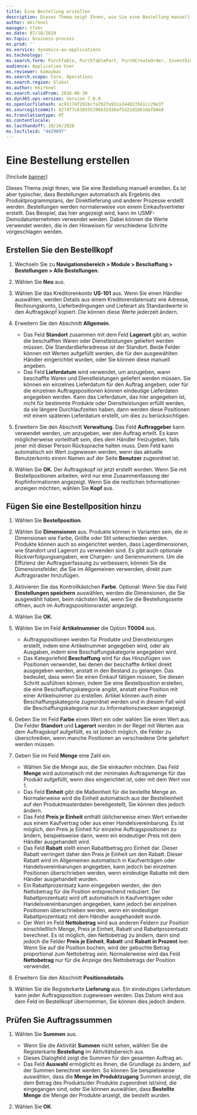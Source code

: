 ```yaml
---
title: Eine Bestellung erstellen
description: Dieses Thema zeigt Ihnen, wie Sie eine Bestellung manuell erstellen.
author: mkirknel
manager: tfehr
ms.date: 07/18/2019
ms.topic: business-process
ms.prod: ''
ms.service: dynamics-ax-applications
ms.technology: ''
ms.search.form: PurchTable, PurchTablePart, PurchCreateOrder, InventDimParmFixed, InventItemIdLookupPurchase, InventProductDimensionLookup, PurchTotals
audience: Application User
ms.reviewer: kamaybac
ms.search.scope: Core, Operations
ms.search.region: Global
ms.author: mkirknel
ms.search.validFrom: 2016-06-30
ms.dyn365.ops.version: Version 7.0.0
ms.openlocfilehash: ec91174f291bcfa7027a93ca344823561cc29e3f
ms.sourcegitcommit: 827d77c638555396b32d36af5d22d1b61dafb0e8
ms.translationtype: HT
ms.contentlocale: 
ms.lasthandoff: 10/16/2020
ms.locfileid: "4429097"
---
```

# <a name="create-a-purchase-order"></a>Eine Bestellung erstellen

[!include [banner](../../includes/banner.md)]

Dieses Thema zeigt Ihnen, wie Sie eine Bestellung manuell erstellen. Es ist aber typischer, dass Bestellungen automatisch als Ergebnis des Produktprogrammplans, der Direktlieferung und anderer Prozesse erstellt werden. Bestellungen werden normalerweise von einem Einkaufsvertreter erstellt. Das Beispiel, das hier angezeigt wird, kann im USMF-Demodatunternehmen verwendet werden. Dabei können die Werte verwendet werden, die in den Hinweisen für verschiedene Schritte vorgeschlagen werden.


## <a name="create-the-purchase-order-header"></a>Erstellen Sie den Bestellkopf
1. Wechseln Sie zu **Navigationsbereich > Module > Beschaffung > Bestellungen > Alle Bestellungen**.
2. Wählen Sie **Neu** aus.
3. Wählen Sie das Kreditorenkonto **US-101** aus. Wenn Sie einen Händler auswählen, werden Details aus einem Kreditorendatensatz wie Adresse, Rechnungskonto, Lieferbedingungen und Lieferart als Standardwerte in den Auftragskopf kopiert. Die können diese Werte jederzeit ändern.  
4. Erweitern Sie den Abschnitt **Allgemein**.

    - Das Feld **Standort** zusammen mit dem Feld **Lagerort** gibt an, wohin die beschafften Waren oder Dienstleistungen geliefert werden müssen. Die Standardlieferadresse ist der Standort. Beide Felder können mit Werten aufgefüllt werden, die für den ausgewählten Händler eingerichtet wurden, oder Sie können diese manuell angeben.  
    - Das Feld **Lieferdatum** wird verwendet, um anzugeben, wann beschaffte Waren und Dienstleistungen geliefert werden müssen. Sie können ein einzelnes Lieferdatum für den Auftrag angeben, oder für die einzelnen Auftragspositionen können eindeutige Lieferdaten angegeben werden. Kann das Lieferdatum, das hier angegeben ist, nicht für bestimmte Produkte oder Dienstleistungen erfüllt werden, da sie längere Durchlaufzeiten haben, dann werden diese Positionen mit einem späteren Lieferdatum erstellt, um dies zu berücksichtigen.  

5. Erweitern Sie den Abschnitt **Verwaltung**. Das Feld **Auftraggeber** kann verwendet werden, um anzugeben, wer den Auftrag erteilt. Es kann möglicherweise vorteilhaft sein, dies dem Händler freizugeben, falls jener mit dieser Person Rücksprache halten muss. Dem Feld kann automatisch ein Wert zugewiesen werden, wenn das aktuelle Benutzerkonto einem Namen auf der Seite **Benutzer** zugeordnet ist.  
6. Wählen Sie **OK**. Der Auftragskopf ist jetzt erstellt worden. Wenn Sie mit Bestellpositionen arbeiten, wird nur eine Zusammenfassung der Kopfinformationen angezeigt. Wenn Sie die restlichen Informationen anzeigen möchten, wählen Sie **Kopf** aus.  

## <a name="add-a-purchase-order-line"></a>Fügen Sie eine Bestellposition hinzu
1. Wählen Sie **Bestellposition**.
2. Wählen Sie **Dimensionen** aus. Produkte können in Varianten sein, die in Dimensionen wie Farbe, Größe oder Stil unterschieden werden. Produkte können auch so eingerichtet werden, dass Lagerdimensionen, wie Standort und Lagerort zu verwenden sind. Es gibt auch optionale Rückverfolgungsangaben, wie Chargen- und Seriennummern. Um die Effizienz der Auftragserfassung zu verbessern, können Sie die Dimensionsfelder, die Sie im Allgemeinen verwenden, direkt zum Auftragsraster hinzufügen.  
3. Aktivieren Sie das Kontrollkästchen **Farbe**. Optional: Wenn Sie das Feld **Einstellungen speichern** auswählen, werden die Dimensionen, die Sie ausgewählt haben, beim nächsten Mal, wenn Sie die Bestellungsseite öffnen, auch im Auftragspositionsraster angezeigt.  
4. Wählen Sie **OK**.
5. Wählen Sie im Feld **Artikelnummer** die Option **T0004** aus.

    - Auftragspositionen werden für Produkte und Dienstleistungen erstellt, indem eine Artikelnummer angegeben wird, oder als Ausgaben, indem eine Beschaffungskategorie angegeben wird. 
    - Das Kategoriefeld **Beschaffung** wird für das Hinzufügen von Positionen verwendet, bei denen der beschaffte Artikel direkt ausgegeben werden, anstatt in den Bestand zu gelangen. Das bedeutet, dass wenn Sie einen Einkauf tätigen müssen, Sie diesen Schritt ausführen können, indem Sie eine Bestellposition erstellen, die eine Beschaffungskategorie angibt, anstatt eine Position mit einer Artikelnummer zu erstellen. Artikel können auch einer Beschaffungskategorie zugeordnet werden und in diesem Fall wird die Beschaffungskategorie nur zu Informationszwecken angezeigt.  

6. Geben Sie im Feld **Farbe** einen Wert ein oder wählen Sie einen Wert aus. Die Felder **Standort** und **Lagerort** werden in der Regel mit Werten aus dem Auftragskopf aufgefüllt, es ist jedoch möglich, die Felder zu überschreiben, wenn manche Positionen an verschiedene Orte geliefert werden müssen.  
7. Geben Sie im Feld **Menge** eine Zahl ein.

    - Wählen Sie die Menge aus, die Sie einkaufen möchten. Das Feld **Menge** wird automatisch mit der minimalen Auftragsmenge für das Produkt aufgefüllt, wenn dies eingerichtet ist, oder mit dem Wert von 1.  
    - Das Feld **Einheit** gibt die Maßeinheit für die bestellte Menge an. Normalerweise wird die Einheit automatisch aus der Bestelleinheit auf den Produktmasterdaten bereitgestellt, Sie können dies jedoch ändern.  
    - Das Feld **Preis je Einheit** enthält üblicherweise einen Wert entweder aus einem Kaufvertrag oder aus einer Handelsvereinbarung. Es ist möglich, den Preis je Einheit für einzelne Auftragspositionen zu ändern, beispielsweise dann, wenn ein eindeutiger Preis mit dem Händler ausgehandelt wird.  
    - Das Feld **Rabatt** stellt einen Rabattbetrag pro Einheit dar. Dieser Rabatt verringert daher den Preis je Einheit um den Rabatt. Dieser Rabatt wird im Allgemeinen automatisch in Kaufverträgen oder Handelsvereinbarungen angegeben, kann jedoch bei einzelnen Positionen überschrieben werden, wenn eindeutige Rabatte mit dem Händler ausgehandelt wurden.  
    - Ein Rabattprozentsatz kann eingegeben werden, der den Nettobetrag für die Position entsprechend reduziert. Der Rabattprozentsatz wird oft automatisch in Kaufverträgen oder Handelsvereinbarungen angegeben, kann jedoch bei einzelnen Positionen überschrieben werden, wenn ein eindeutiger Rabattprozentsatz mit dem Händler ausgehandelt wurde.  
    - Der Wert im Feld **Nettobetrag** wird aus anderen Feldern zur Position einschließlich Menge, Preis je Einheit, Rabatt und Rabattprozentsatz berechnet. Es ist möglich, den Nettobetrag zu ändern, dann sind jedoch die Felder **Preis je Einheit**, **Rabatt** und **Rabatt in Prozent** leer. Wenn Sie auf die Position buchen, wird der gebuchte Betrag proportional zum Nettobetrag sein. Normalerweise wird das Feld **Nettobetrag** nur für die Anzeige des Nettobetrags der Position verwendet.  

8. Erweitern Sie den Abschnitt **Positionsdetails**.
9. Wählen Sie die Registerkarte **Lieferung** aus. Ein eindeutiges Lieferdatum kann jeder Auftragsposition zugewiesen werden. Das Datum wird aus dem Feld im Bestellkopf übernommen, Sie können dies jedoch ändern.  

## <a name="review-order-totals"></a>Prüfen Sie Auftragssummen
1. Wählen Sie **Summen** aus.

    - Wenn Sie die Aktivität **Summen** nicht sehen, wählen Sie die Registerkarte **Bestellung** im Aktivitätsbereich aus.  
    - Dieses Dialogfeld zeigt die Summen für den gesamten Auftrag an.  
    - Das Feld **Auswahl** ermöglicht es Ihnen, die Grundlage zu ändern, auf der Summen berechnet werden. So können Sie beispielsweise auswählen, dass die **Menge im Produktzugang** Summen anzeigt, die dem Betrag des Produkts/der Produkte zugeordnet ist/sind, die eingegangen sind, oder Sie können auswählen, dass **Bestellte Menge** die Menge der Produkte anzeigt, die bestellt wurden.  

2. Wählen Sie **OK**.

